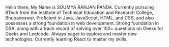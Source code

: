 Hello there, My Name is SOUMYA RANJAN PANDA.
Currently pursuing BTech from the Institute of Technical Education and Research College, Bhubaneswar.
Proficient in Java, JavaScript, HTML, and CSS, and also possesses a strong foundation in web development.
Strong foundation in DSA, along with a track record of solving over 100+ questions on Geeks for Geeks and Leetcode.
Always eager to explore and master new technologies. Currently learning React to master my skills.
